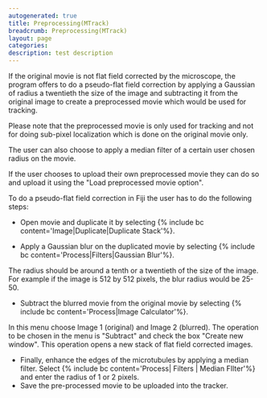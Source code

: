 ```yaml
---
autogenerated: true
title: Preprocessing(MTrack)
breadcrumb: Preprocessing(MTrack)
layout: page
categories: 
description: test description
---
```


If the original movie is not flat field corrected by the microscope, the program offers to do a pseudo-flat field correction by applying a Gaussian of radius a twentieth the size of the image and subtracting it from the original image to create a preprocessed movie which would be used for tracking.

Please note that the preprocessed movie is only used for tracking and not for doing sub-pixel localization which is done on the original movie only.

The user can also choose to apply a median filter of a certain user chosen radius on the movie.

If the user chooses to upload their own preprocessed movie they can do so and upload it using the "Load preprocessed movie option".

To do a pseudo-flat field correction in Fiji the user has to do the following steps:

-   Open movie and duplicate it by selecting {% include bc content='Image|Duplicate|Duplicate Stack'%}.

<!-- -->

-   Apply a Gaussian blur on the duplicated movie by selecting {% include bc content='Process|Filters|Gaussian Blur'%}.

The radius should be around a tenth or a twentieth of the size of the image. For example if the image is 512 by 512 pixels, the blur radius would be 25-50.

-   Subtract the blurred movie from the original movie by selecting {% include bc content='Process|Image Calculator'%}.

In this menu choose Image 1 (original) and Image 2 (blurred). The operation to be chosen in the menu is "Subtract" and check the box "Create new window". This operation opens a new stack of flat field corrected images.

-   Finally, enhance the edges of the microtubules by applying a median filter. Select {% include bc content='Process| Filters | Median FIlter'%} and enter the radius of 1 or 2 pixels.
-   Save the pre-processed movie to be uploaded into the tracker.

